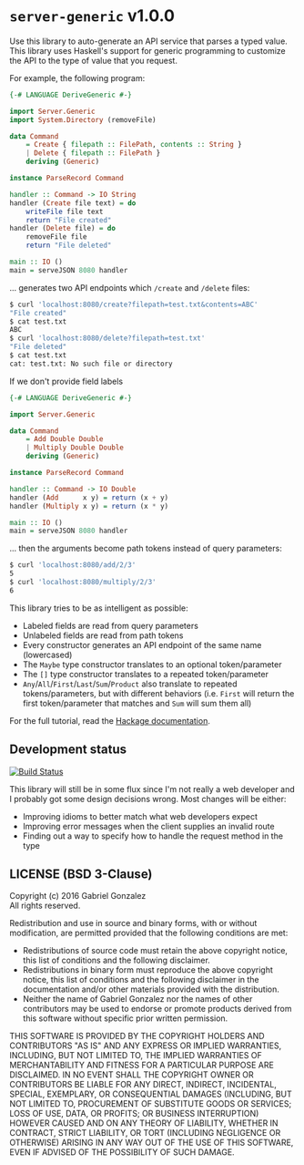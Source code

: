 # `server-generic` v1.0.0

Use this library to auto-generate an API service that parses a typed value.
This library uses Haskell's support for generic programming to customize the
API to the type of value that you request.

For example, the following program:

```haskell
{-# LANGUAGE DeriveGeneric #-}

import Server.Generic
import System.Directory (removeFile)

data Command
    = Create { filepath :: FilePath, contents :: String }
    | Delete { filepath :: FilePath }
    deriving (Generic)

instance ParseRecord Command

handler :: Command -> IO String
handler (Create file text) = do
    writeFile file text
    return "File created"
handler (Delete file) = do
    removeFile file
    return "File deleted"

main :: IO ()
main = serveJSON 8080 handler
```

... generates two API endpoints which `/create` and `/delete` files:

```bash
$ curl 'localhost:8080/create?filepath=test.txt&contents=ABC'
"File created"
$ cat test.txt
ABC
$ curl 'localhost:8080/delete?filepath=test.txt'
"File deleted"
$ cat test.txt
cat: test.txt: No such file or directory
```

If we don't provide field labels

```haskell
{-# LANGUAGE DeriveGeneric #-}

import Server.Generic

data Command
    = Add Double Double
    | Multiply Double Double
    deriving (Generic)

instance ParseRecord Command

handler :: Command -> IO Double
handler (Add      x y) = return (x + y)
handler (Multiply x y) = return (x * y)

main :: IO ()
main = serveJSON 8080 handler
```

... then the arguments become path tokens instead of query parameters:

```bash
$ curl 'localhost:8080/add/2/3'
5
$ curl 'localhost:8080/multiply/2/3'
6
```

This library tries to be as intelligent as possible:

* Labeled fields are read from query parameters
* Unlabeled fields are read from path tokens
* Every constructor generates an API endpoint of the same name (lowercased)
* The `Maybe` type constructor translates to an optional token/parameter
* The `[]` type constructor translates to a repeated token/parameter
* `Any`/`All`/`First`/`Last`/`Sum`/`Product` also translate to repeated
  tokens/parameters, but with different behaviors (i.e. `First` will return the
  first token/parameter that matches and `Sum` will sum them all)

For the full tutorial, read the
[Hackage documentation](http://hackage.haskell.org/package/server-generic/docs/Server-Generic.html).

## Development status

[![Build Status](https://travis-ci.org/Gabriel439/Haskell-Server-Generic-Library.png)](https://travis-ci.org/Gabriel439/Haskell-Server-Generic-Library)

This library will still be in some flux since I'm not really a web developer and
I probably got some design decisions wrong.  Most changes will be either:

* Improving idioms to better match what web developers expect
* Improving error messages when the client supplies an invalid route
* Finding out a way to specify how to handle the request method in the type

## LICENSE (BSD 3-Clause)

Copyright (c) 2016 Gabriel Gonzalez  
All rights reserved.

Redistribution and use in source and binary forms, with or without modification,
are permitted provided that the following conditions are met:
* Redistributions of source code must retain the above copyright notice,
  this list of conditions and the following disclaimer.
* Redistributions in binary form must reproduce the above copyright notice,
  this list of conditions and the following disclaimer in the documentation
  and/or other materials provided with the distribution.
* Neither the name of Gabriel Gonzalez nor the names of other contributors
  may be used to endorse or promote products derived from this software
  without specific prior written permission.

THIS SOFTWARE IS PROVIDED BY THE COPYRIGHT HOLDERS AND CONTRIBUTORS "AS IS" AND
ANY EXPRESS OR IMPLIED WARRANTIES, INCLUDING, BUT NOT LIMITED TO, THE IMPLIED
WARRANTIES OF MERCHANTABILITY AND FITNESS FOR A PARTICULAR PURPOSE ARE
DISCLAIMED. IN NO EVENT SHALL THE COPYRIGHT OWNER OR CONTRIBUTORS BE LIABLE FOR
ANY DIRECT, INDIRECT, INCIDENTAL, SPECIAL, EXEMPLARY, OR CONSEQUENTIAL DAMAGES
(INCLUDING, BUT NOT LIMITED TO, PROCUREMENT OF SUBSTITUTE GOODS OR SERVICES;
LOSS OF USE, DATA, OR PROFITS; OR BUSINESS INTERRUPTION) HOWEVER CAUSED AND ON
ANY THEORY OF LIABILITY, WHETHER IN CONTRACT, STRICT LIABILITY, OR TORT
(INCLUDING NEGLIGENCE OR OTHERWISE) ARISING IN ANY WAY OUT OF THE USE OF THIS
SOFTWARE, EVEN IF ADVISED OF THE POSSIBILITY OF SUCH DAMAGE.
